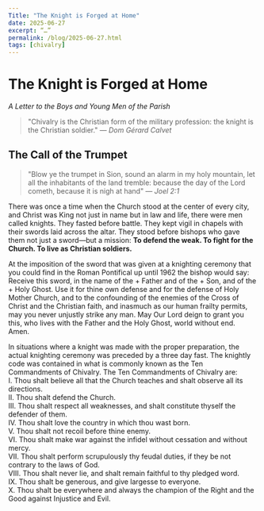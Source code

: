 ```yaml
---
Title: "The Knight is Forged at Home"
date: 2025-06-27
excerpt: “…”
permalink: /blog/2025-06-27.html
tags: [chivalry]
---
```


# The Knight is Forged at Home
*A Letter to the Boys and Young Men of the Parish*

> "Chivalry is the Christian form of the military profession: the knight is the Christian soldier."
> — *Dom Gérard Calvet*

## The Call of the Trumpet

> "Blow ye the trumpet in Sion, sound an alarm in my holy mountain, let all the inhabitants of the land tremble: because the day of the Lord cometh, because it is nigh at hand"
> — *Joel 2:1*

There was once a time when the Church stood at the center of every city, and Christ was King not just in name but in law and life, there were men called knights. They fasted before battle. They kept vigil in chapels with their swords laid across the altar. They stood before bishops who gave them not just a sword—but a mission: **To defend the weak. To fight for the Church. To live as Christian soldiers.**

At the imposition of the sword that was given at a knighting ceremony that you could find in the Roman Pontifical up until 1962 the bishop would say: Receive this sword, in the name of the + Father and of the + Son, and of the + Holy Ghost. Use it for thine own defense and for the defense of Holy Mother Church, and to the confounding of the enemies of the Cross of Christ and the Christian faith, and inasmuch as our human frailty permits, may you never unjustly strike any man. May Our Lord deign to grant you this, who lives with the Father and the Holy Ghost, world without end. Amen.

In situations where a knight was made with the proper preparation, the actual knighting ceremony was preceded by a three day fast. The knightly code was contained in what is commonly known as the Ten Commandments of Chivalry. The Ten Commandments of Chivalry are:  
I. Thou shalt believe all that the Church teaches and shalt observe all its directions.  
II. Thou shalt defend the Church.  
III. Thou shalt respect all weaknesses, and shalt constitute thyself the defender of them.  
IV. Thou shalt love the country in which thou wast born.  
V. Thou shalt not recoil before thine enemy.  
VI. Thou shalt make war against the infidel without cessation and without mercy.  
VII. Thou shalt perform scrupulously thy feudal duties, if they be not contrary to the laws of God.  
VIII. Thou shalt never lie, and shalt remain faithful to thy pledged word.  
IX. Thou shalt be generous, and give largesse to everyone.  
X. Thou shalt be everywhere and always the champion of the Right and the Good against Injustice and Evil.
